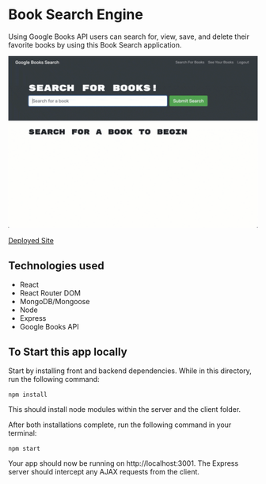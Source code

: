 # Book Search Engine
Using Google Books API users can search for, view, save, and delete their favorite books by using this Book Search application. 

![Book Search Engine](book-search-demo-01.gif)

[Deployed Site](https://BookSearch14.herokuapp.com/)

## Technologies used
* React
* React Router DOM
* MongoDB/Mongoose
* Node
* Express
* Google Books API

## To Start this app locally
Start by installing front and backend dependencies. While in this directory, run the following command:

```
npm install
```

This should install node modules within the server and the client folder.

After both installations complete, run the following command in your terminal:

```
npm start
```

Your app should now be running on http://localhost:3001. The Express server should intercept any AJAX requests from the client.
